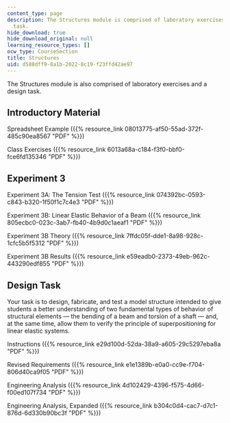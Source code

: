 ```yaml
---
content_type: page
description: The Structures module is comprised of laboratory exercises and a design
  task.
hide_download: true
hide_download_original: null
learning_resource_types: []
ocw_type: CourseSection
title: Structures
uid: d588dff9-8a1b-2022-8c19-f23ffd42ae97
---
```


The Structures module is also comprised of laboratory exercises and a design task.

Introductory Material
---------------------

Spreadsheet Example ({{% resource_link 08013775-af50-55ad-372f-485c90ea8567 "PDF" %}})

Class Exercises ({{% resource_link 6013a68a-c184-f3f0-bbf0-fce6fd135346 "PDF" %}})

Experiment 3
------------

Experiment 3A: The Tension Test ({{% resource_link 074392bc-0593-c843-b320-1f50f1c7c4e3 "PDF" %}})

Experiment 3B: Linear Elastic Behavior of a Beam ({{% resource_link 805ecbc0-023c-3ab7-fb40-4b9d0c1aeaf1 "PDF" %}})

Experiment 3B Theory ({{% resource_link 7ffdc05f-dde1-8a98-928c-1cfc5b5f5312 "PDF" %}})

Experiment 3B Results ({{% resource_link e59eadb0-2373-49eb-962c-443290edf855 "PDF" %}})

Design Task
-----------

Your task is to design, fabricate, and test a model structure intended to give students a better understanding of two fundamental types of behavior of structural elements — the bending of a beam and torsion of a shaft — and, at the same time, allow them to verify the principle of superpositioning for linear elastic systems.

Instructions ({{% resource_link e29d100d-52da-38a9-a605-29c5297eba8a "PDF" %}})

Revised Requirements ({{% resource_link e1e1389b-e0a0-cc9e-f704-806d40ca9f05 "PDF" %}})

Engineering Analysis ({{% resource_link 4d102429-4396-f575-4d66-f00ed107f734 "PDF" %}})

Engineering Analysis, Expanded ({{% resource_link b304c0d4-cac7-d7c1-876d-6d330b90bc3f "PDF" %}})